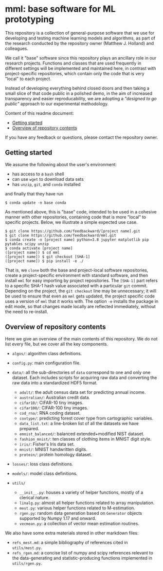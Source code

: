 # mml: base software for ML prototyping

This repository is a collection of general-purpose software that we use for developing and testing machine learning models and algorithms, as part of the research conducted by the repository owner (Matthew J. Holland) and colleagues.

We call it "base" software since this repository plays an ancillary role in our research projects. Functions and classes that are used frequently in different settings will be implemented and maintained here, in contrast with project-specific repositories, which contain only the code that is very "local" to each project.

Instead of developing everything behind closed doors and then taking a small slice of that code public in a polished demo, in the aim of increased transparency and easier reproducability, we are adopting a *"designed to go public"* approach to our experimental methodology.

Content of this readme document:

- <a href="#start">Getting started</a>
- <a href="#content_overview">Overview of repository contents</a>

If you have any feedback or questions, please contact the repository owner.


<a id="start"></a>
## Getting started

We assume the following about the user's environment:
- has access to a `bash` shell
- can use `wget` to download data sets
- has `unzip`, `git`, and `conda` installed

and finally that they have run

```
$ conda update -n base conda
```

As mentioned above, this is "base" code, intended to be used in a cohesive manner with other repositories, containing code that is more "local" to specific projects. Below, we illustrate a simple expected use case.

```
$ git clone https://github.com/feedbackward/[project name].git
$ git clone https://github.com/feedbackward/mml.git
$ conda create -n [project name] python=3.8 jupyter matplotlib pip pytables scipy unzip
$ conda activate [project name]
([project name]) $ cd mml
([project name]) $ git checkout [SHA-1]
([project name]) $ pip install -e ./
```

That is, we `clone` both the base and project-local software repositories, create a project-specific environment with standard software, and then install `mml` for easy importing by project repositories. The `[SHA-1]` part refers to a specific SHA-1 hash value associated with a particular `git` commit. Depending on the project, the `git checkout` line may be unnecessary; it will be used to ensure that even as `mml` gets updated, the project specific code uses a version of `mml` that it works with. The option `-e` installs the package in edit mode, so that changes made locally are reflected immediately, without the need to re-install.


<a id="content_overview"></a>
## Overview of repository contents

Here we give an overview of the main contents of this repository. We do not list every file, but we cover all the key components.

- `algos/`: algorithm class definitions.

- `config.py`: main configuration file.

- `data/`: all the sub-directories of `data` correspond to one and only one dataset. Each includes scripts for acquiring raw data and converting the raw data into a standardized HDF5 format.

  - `adult/`: the adult census data set for predicting annual income.
  - `australian/`: Australian credit data.
  - `cifar10/`: CIFAR-10 tiny images.
  - `cifar100/`: CIFAR-100 tiny images.
  - `cod_rna/`: RNA coding dataset.
  - `covtype/`: predicting forest cover type from cartographic variables.
  - `data_list.txt`: a line-broken list of all the datasets we have prepared.
  - `emnist_balanced/`: balanced extended+modified NIST dataset.
  - `fashion_mnist/`: ten classes of clothing items in MNIST digit style.
  - `iris/`: Fisher's Iris data set.
  - `mnist/`: MNIST handwritten digits.
  - `protein/`: protein homology dataset.

- `losses/`: loss class definitions.

- `models/`: model class definitions.

- `utils/`

  - `__init__.py`: houses a variety of helper functions, mostly of a clerical nature.
  - `linalg.py`: almost all helper functions related to array manipulation.
  - `mest.py`: various helper functions related to M-estimation.
  - `rgen.py`: random data generation based on `Generator` objects supported by Numpy 1.17 and onward.
  - `vecmean.py`: a collection of vector mean estimation routines.


We also have some extra materials stored in other markdown files:

- `refs_mest.md`: a simple bibliography of references cited in `utils/mest.py`.
- `refs_rgen.md`: a concise list of numpy and scipy references relevant to the data-generating and statistic-producing functions implemented in `utils/rgen.py`.

